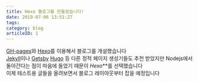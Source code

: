 ```yaml
---
title: Hexo 블로그를 만들었습니다!
date: 2019-07-06 13:51:27
tags: 
category: blog
articleID: 1
---
```

  
[GH-pages](https://pages.github.com)와 [Hexo](https://hexo.io)를 이용해서 블로그를 개설했습니다  
[Jekyll](https://jekyllrb.com)이나 [Getsby](https://www.gatsbyjs.org) [Hugo](https://gohugo.io) 등 다른 정적 페이지 생성기들도 추천 받았지만 Nodejs에서 돌아간다는 점이 마음에 들었기 때문이 *Hexo***를 선택했습니다  
이제 테스트용 글들을 올려보면서 블로그 레이아웃부터 잡을 예정입니다  
  